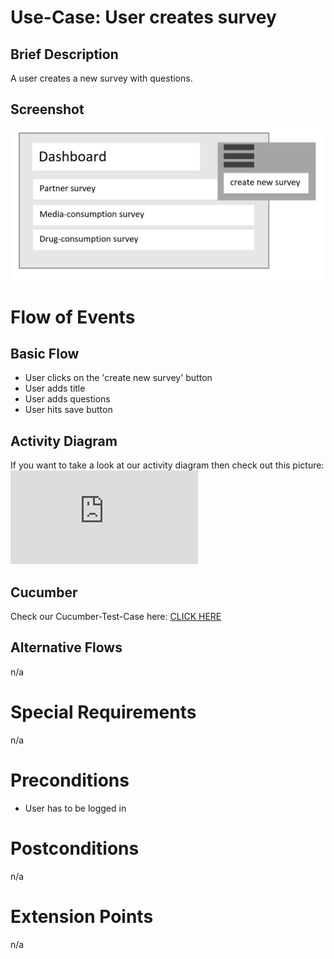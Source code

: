 # Use-Case: User creates survey

## Brief Description

A user creates a new survey with questions.

## Screenshot

![share](/ressources/create.png)

# Flow of Events

## Basic Flow

- User clicks on the 'create new survey' button
- User adds title
- User adds questions
- User hits save button

## Activity Diagram

If you want to take a look at our activity diagram then check out this picture:
![sharediagram](https://screen.simonlabs.de/img.php?id=3msaNlx)

## Cucumber

Check our Cucumber-Test-Case here: [CLICK HERE](https://github.com/SimpleSurveyProject/SimpleSurvey-Cucumber/tree/main/test/features/create/case.feature)

## Alternative Flows

n/a

# Special Requirements

n/a

# Preconditions

 - User has to be logged in

# Postconditions

n/a

# Extension Points

n/a
